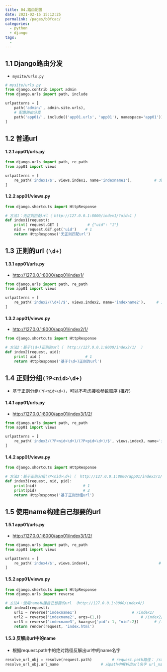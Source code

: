 ```yaml
---
title: 04.路由配置
date: 2021-02-15 15:12:25
permalink: /pages/b0fcac/
categories:
  - python
  - django
tags:
  - 
---
```


## 1.1 Django路由分发

- `mysite/urls.py`

```python
# mysite/urls.py
from django.contrib import admin
from django.urls import path, include

urlpatterns = [
    path('admin/', admin.site.urls),
    # 配置路由分发
    path('app01/', include(('app01.urls', 'app01'), namespace='app01')),
]
```

## 1.2 普通url

#### 1.2.1 app01/urls.py

```python
from django.urls import path, re_path
from app01 import views

urlpatterns = [
    re_path('index1/$', views.index1, name='indexname1'),          # 方法1：无正则匹配url
]
```

#### 1.2.2 app01/views.py

```python
from django.shortcuts import HttpResponse

# 方法1：无正则匹配url（ http://127.0.0.1:8000/index1/?uid=1 ）
def index1(request):
    print( request.GET )             # {"uid": "1"}
    nid = request.GET.get('uid')    # 1
    return HttpResponse('无正则匹配url')
```

## 1.3 正则的url `(\d+)`

#### 1.3.1 app01/urls.py

- http://127.0.0.1:8000/app01/index1/

```python
from django.urls import path, re_path
from app01 import views

urlpatterns = [
    re_path('index2/(\d+)/$', views.index2, name='indexname2'),     # 方法2：基于(\d+)正则的url
]
```

#### 1.3.2 app01/views.py

- http://127.0.0.1:8000/app01/index2/1/

```python
from django.shortcuts import HttpResponse

# 方法2：基于(\d+)正则的url（  http://127.0.0.1:8000/index2/1/  ）
def index2(request, uid):
    print( uid )                    # 1
    return HttpResponse('基于(\d+)正则的url')
```

## 1.4 正则分组`(?P<nid>\d+)`

- 基于正则分组`(?P<nid>\d+)`，可以不考虑接收参数顺序 (推荐)

#### 1.4.1 app01/urls.py

- http://127.0.0.1:8000/app01/index3/1/2/

```python
from django.urls import path, re_path
from app01 import views

urlpatterns = [
    re_path('index3/(?P<nid>\d+)/(?P<pid>\d+)/$', views.index3, name='indexname3'),        # 方法3：基于(\d+)正则的url
]
```

#### 1.4.2 app01/views.py

```python
from django.shortcuts import HttpResponse

# 方法3：基于正则分组(?P<nid>\d+)（  http://127.0.0.1:8000/app01/index3/1/2/  ）
def index3(request, nid, pid):
    print(nid)                     # 1
    print(pid)                     # 2
    return HttpResponse('基于正则分组url')
```

## 1.5 使用name构建自己想要的url

#### 1.5.1 app01/urls.py

- http://127.0.0.1:8000/app01/index3/1/2/

```python
from django.urls import path, re_path
from app01 import views

urlpatterns = [
    re_path('index4/$', views.index4),                               # 方法4：使用name构建自己想要的url
]
```

#### 1.5.2 app01/views.py

```python
from django.shortcuts import HttpResponse
from django.urls import reverse

# 方法4：使用name构建自己想要的url （http://127.0.0.1:8000/index4/）
def index4(request):
    url1 = reverse('indexname1')                         # /index1/
    url2 = reverse('indexname2', args=(1,))                  # /index2/1/2/
    url3 = reverse('indexname3', kwargs={'pid': 1, "nid":2})       # /index3/1/2/
    return render(request, 'index.html')
```

#### 1.5.3 反解出url中的name

- 根据request.path中的绝对路径反解出url中的name名字

```python
resolve_url_obj = resolve(request.path)         # request.path路径： /student/homework_detail/52
resolve_url_obj.url_name                   # 从path中解析出url名字 url_name = homework_detail
```

